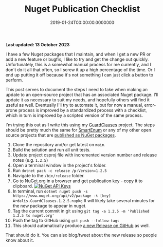 ﻿---
title: Nuget Publication Checklist
date: "2019-01-24T00:00:00.0000000"
featuredImage: /img/nuget-package-publication-checklist.png
---

**Last updated: 13 October 2023**

I have a few Nuget packages that I maintain, and when I get a new PR or add a new feature or bugfix, I like to try and get the change out quickly. Unfortunately, this is a somewhat manual process for me currently, and I don't do it all that often, so I screw it up a high percentage of the time. Or I end up putting it off because it's not something I can just click a button to perform.

This post serves to document the steps I need to take when making an update to an open-source project that has an associated Nuget package. I'll update it as necessary to suit my needs, and hopefully others will find it useful as well. Eventually I'll try to automate it, but for now a manual, error-prone process is improved by a standardized process with a checklist, which in turn is improved by a scripted version of the same process.

I'm trying this out as I write this using my [GuardClauses](https://github.com/ardalis/GuardClauses) project. The steps should be pretty much the same for [SmartEnum](https://github.com/ardalis/SmartEnum) or any of my other open source projects that are [published as NuGet packages](https://www.nuget.org/packages?q=ardalis).

1. Clone the repository and/or get latest on `main`.
2. Build the solution and run all unit tests.
3. Update project csproj file with incremented version number and release notes (e.g. `1.2.5`)
4. Open a terminal window in the project's folder.
5. Run `dotnet pack -c release /p:Version=1.2.5`
6. Navigate to the `/bin/release` folder.
7. Go to NuGet.org in a browser and get publication key - copy it to clipboard. [![NuGet API Keys](/img/nuget-api-keys.png)](/img/nuget-api-keys.png)
8. In terminal, run `dotnet nuget push -s https://www.nuget.org/api/v2/package -k [key] Ardalis.GuardClauses.1.2.5.nupkg` It will likely take several minutes for the new package to appear in nuget.
9. Tag the current commit in git using `git tag -a 1.2.5 -m 'Published 1.2.5 to nuget.org'`
10. Push the tag to GitHub using `git push --follow-tags`
11. This should automatically produce [a new Release on GitHub](https://github.com/ardalis/GuardClauses/releases) as well.

That should do it. You can also blog/tweet about the new release so people know about it.

